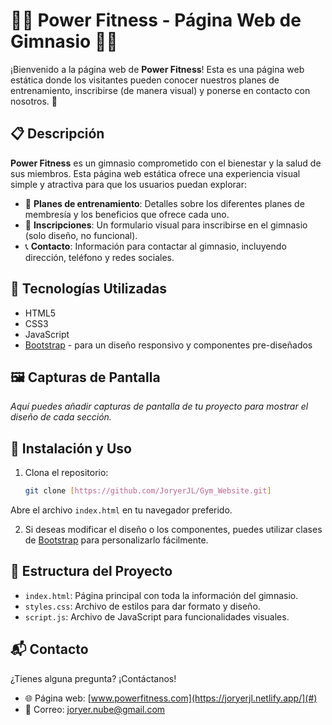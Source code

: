 # 🏋️‍♂️ Power Fitness - Página Web de Gimnasio 🏋️‍♀️

¡Bienvenido a la página web de **Power Fitness**! Esta es una página web estática donde los visitantes pueden conocer nuestros planes de entrenamiento, inscribirse (de manera visual) y ponerse en contacto con nosotros. 🌟

## 📋 Descripción

**Power Fitness** es un gimnasio comprometido con el bienestar y la salud de sus miembros. Esta página web estática ofrece una experiencia visual simple y atractiva para que los usuarios puedan explorar:

- 💪 **Planes de entrenamiento**: Detalles sobre los diferentes planes de membresía y los beneficios que ofrece cada uno.
- 📝 **Inscripciones**: Un formulario visual para inscribirse en el gimnasio (solo diseño, no funcional).
- 📞 **Contacto**: Información para contactar al gimnasio, incluyendo dirección, teléfono y redes sociales.

## 🚀 Tecnologías Utilizadas

- HTML5
- CSS3
- JavaScript
- [Bootstrap](https://getbootstrap.com/) - para un diseño responsivo y componentes pre-diseñados

## 🖼️ Capturas de Pantalla

_Aquí puedes añadir capturas de pantalla de tu proyecto para mostrar el diseño de cada sección._

## 🔧 Instalación y Uso

1. Clona el repositorio:

   ```bash
   git clone [https://github.com/JoryerJL/Gym_Website.git]
Abre el archivo `index.html` en tu navegador preferido.

2. Si deseas modificar el diseño o los componentes, puedes utilizar clases de [Bootstrap](https://getbootstrap.com/) para personalizarlo fácilmente.

## 📂 Estructura del Proyecto
- `index.html`: Página principal con toda la información del gimnasio.
- `styles.css`: Archivo de estilos para dar formato y diseño.
- `script.js`: Archivo de JavaScript para funcionalidades visuales.

## 📬 Contacto
¿Tienes alguna pregunta? ¡Contáctanos!

- 🌐 Página web: [www.powerfitness.com](https://joryerjl.netlify.app/](#)
- 📧 Correo: joryer.nube@gmail.com

